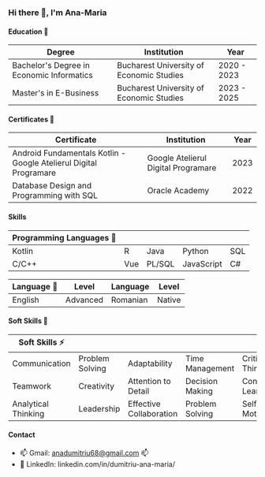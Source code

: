 ### Hi there 👋, I'm Ana-Maria

#### Education 🔭

| Degree                             | Institution                                       | Year        |
| --------------------------------------------- | ------------------------------------------------- | ----------- |
| Bachelor's Degree in Economic Informatics      | Bucharest University of Economic Studies          | 2020 - 2023  |
| Master's in E-Business                         | Bucharest University of Economic Studies   | 2023 - 2025 |

   #### Certificates 🌱

| Certificate                             | Institution                                       | Year        |
| --------------------------------------------- | ------------------------------------------------- | ----------- |
| Android Fundamentals Kotlin - Google Atelierul Digital Programare | Google Atelierul Digital Programare | 2023 |
| Database Design and Programming with SQL      | Oracle Academy                                   | 2022 |


#### Skills
| Programming Languages   🌱   |     |      |     |       |
| ------------ | -------- | ------------ | -------- | ------------ | 
| Kotlin       | R       | Java         |   Python     |   SQL     |          
| C/C++           | Vue      | PL/SQL       |  JavaScript | C#           |          

| Language   💬    | Level    | Language     | Level    |
| ------------ | -------- | ------------ | -------- |
| English      | Advanced | Romanian     | Native   |

#### Soft Skills 👯

| Soft Skills   ⚡        |                      |                    |                      |                   |
| ------------------- | ------------------- | ------------------- | ------------------- | ----------------- |
| Communication     | Problem Solving        | Adaptability         | Time Management | Critical Thinking |
| Teamwork              | Creativity                  | Attention to Detail | Decision Making  | Continuous Learning |
| Analytical Thinking | Leadership                | Effective Collaboration | Problem Solving  | Self-Motivation |


#### Contact

- 📫 Gmail: anadumitriu68@gmail.com 📫
- 💬 LinkedIn: linkedin.com/in/dumitriu-ana-maria/
<!--
**dumitriu-ana/dumitriu-ana** is a ✨ _special_ ✨ repository because its `README.md` (this file) appears on your GitHub profile.

Here are some ideas to get you started:


- 🔭 I’m currently working on ...
- 👯 I’m looking to collaborate on ...
- 🤔 I’m looking for help with ...
- 💬 Ask me about ...

- 😄 Pronouns: ...
- ⚡ Fun fact: ...
-->
